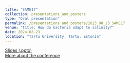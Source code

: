```yaml
---
title: "SAME17"
collection: presentations_and_posters
type: "Oral presentation"
permalink: /presentations_and_posters/2023_08_23_SAME17
venue: "Title: How do bacteria adapt to salinity?"
date: 2024-08-23
location: "Tartu University, Tartu, Estonia"
---
```


[Slides (.pptx)](/files/KTJ_SAME_2023.pptx)  
[More about the conference](https://onlineexpo.com/en/same17tartu/)

  